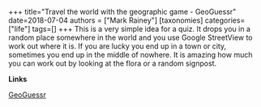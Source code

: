 +++
title="Travel the world with the geographic game - GeoGuessr"
date=2018-07-04
authors = ["Mark Rainey"]
[taxonomies]
categories=["life"]
tags=[]
+++
This is a very simple idea for a quiz. It drops you in a random place somewhere in the world and you use Google StreetView to work out where it is. If you are lucky you end up in a town or city, sometimes you end up in the middle of nowhere. It is amazing how much you can work out by looking at the flora or a random signpost.
<!-- more -->

__Links__

[GeoGuessr](https://geoguessr.com/)
